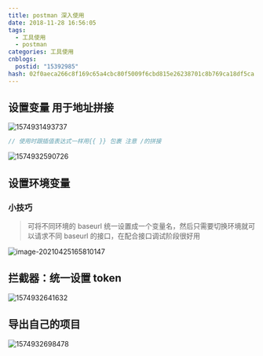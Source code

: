 ```yaml
---
title: postman 深入使用
date: 2018-11-28 16:56:05
tags:
  - 工具使用
  - postman
categories: 工具使用
cnblogs:
  postid: "15392985"
hash: 02f0aeca266c8f169c65a4cbc80f5009f6cbd815e26238701c8b769ca18df5ca
---
```


## 设置变量 用于地址拼接

![1574931493737](https://gitee.com/bitbw/my-gallery/raw/master/img/1574931493737.png)

```js
// 使用时跟插值表达式一样用{{ }} 包裹 注意 /的拼接
```

![1574932590726](https://gitee.com/bitbw/my-gallery/raw/master/img/1574932590726.png)

## 设置环境变量

### 小技巧

> 可将不同环境的 baseurl 统一设置成一个变量名，然后只需要切换环境就可以请求不同 baseurl 的接口，在配合接口调试阶段很好用

![image-20210425165810147](https://gitee.com/bitbw/my-gallery/raw/master/img/image-20210425165810147.png)

## 拦截器：统一设置 token

![1574932641632](https://gitee.com/bitbw/my-gallery/raw/master/img/1574932641632.png)

## 导出自己的项目

![1574932698478](https://gitee.com/bitbw/my-gallery/raw/master/img/1574932698478.png)
